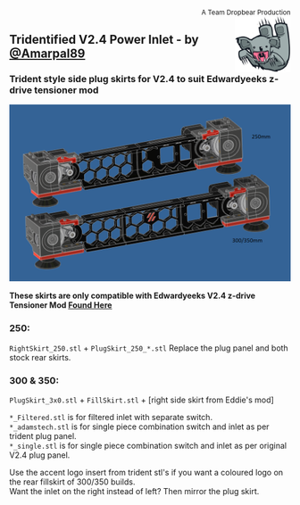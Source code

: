 <div style="text-align: right"><sub>A Team Dropbear Production</sub></div>
<img align="right" width="100" height="100" src="images/db.png">

## Tridentified V2.4 Power Inlet - by [@Amarpal89](https://github.com/Amarpal89)
### Trident style side plug skirts for V2.4 to suit Edwardyeeks z-drive tensioner mod
![Model.png](images/Model.png)

**These skirts are only compatible with Edwardyeeks V2.4 z-drive Tensioner Mod [Found Here](../../../abandoned_mods/printer_mods/edwardyeeks/V2.4_z_drive_motor_tensioner_mod)**

### **250:**

``RightSkirt_250.stl`` + ``PlugSkirt_250_*.stl`` Replace the plug panel and both stock rear skirts.

### **300 & 350:**

``PlugSkirt_3x0.stl`` + ``FillSkirt.stl`` + [right side skirt from Eddie's mod]

``*_Filtered.stl`` is for filtered inlet with separate switch.  
``*_adamstech.stl`` is for single piece combination switch and inlet as per trident plug panel.  
``*_single.stl`` is for single piece combination switch and inlet as per original V2.4 plug panel.

Use the accent logo insert from trident stl's if you want a coloured logo on the rear fillskirt of 300/350 builds.  
Want the inlet on the right instead of left? Then mirror the plug skirt.
